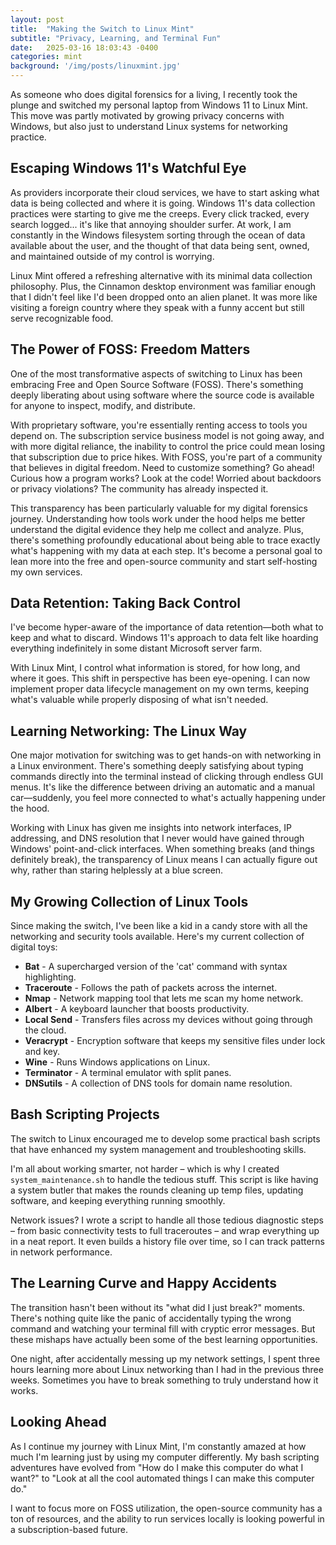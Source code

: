 ```yaml
---
layout: post
title:  "Making the Switch to Linux Mint"
subtitle: "Privacy, Learning, and Terminal Fun"
date:   2025-03-16 18:03:43 -0400
categories: mint
background: '/img/posts/linuxmint.jpg'
---
```


<p>As someone who does digital forensics for a living, I recently took the plunge and switched my personal laptop from Windows 11 to Linux Mint. This move was partly motivated by growing privacy concerns with Windows, but also just to understand Linux systems for networking practice.</p>

<h2 class="section-heading">Escaping Windows 11's Watchful Eye</h2>

<p>As providers incorporate their cloud services, we have to start asking what data is being collected and where it is going. Windows 11's data collection practices were starting to give me the creeps. Every click tracked, every search logged... it's like that annoying shoulder surfer. At work, I am constantly in the Windows filesystem sorting through the ocean of data available about the user, and the thought of that data being sent, owned, and maintained outside of my control is worrying.</p>

<p>Linux Mint offered a refreshing alternative with its minimal data collection philosophy. Plus, the Cinnamon desktop environment was familiar enough that I didn't feel like I'd been dropped onto an alien planet. It was more like visiting a foreign country where they speak with a funny accent but still serve recognizable food.</p>

<h2 class="section-heading">The Power of FOSS: Freedom Matters</h2>

<p>One of the most transformative aspects of switching to Linux has been embracing Free and Open Source Software (FOSS). There's something deeply liberating about using software where the source code is available for anyone to inspect, modify, and distribute.</p>

<p>With proprietary software, you're essentially renting access to tools you depend on. The subscription service business model is not going away, and with more digital reliance, the inability to control the price could mean losing that subscription due to price hikes. With FOSS, you're part of a community that believes in digital freedom. Need to customize something? Go ahead! Curious how a program works? Look at the code! Worried about backdoors or privacy violations? The community has already inspected it.</p>

<p>This transparency has been particularly valuable for my digital forensics journey. Understanding how tools work under the hood helps me better understand the digital evidence they help me collect and analyze. Plus, there's something profoundly educational about being able to trace exactly what's happening with my data at each step. It's become a personal goal to lean more into the free and open-source community and start self-hosting my own services.</p>

<h2 class="section-heading">Data Retention: Taking Back Control</h2>

<p>I've become hyper-aware of the importance of data retention—both what to keep and what to discard. Windows 11's approach to data felt like hoarding everything indefinitely in some distant Microsoft server farm.</p>

<p>With Linux Mint, I control what information is stored, for how long, and where it goes. This shift in perspective has been eye-opening. I can now implement proper data lifecycle management on my own terms, keeping what's valuable while properly disposing of what isn't needed.</p>

<h2 class="section-heading">Learning Networking: The Linux Way</h2>

<p>One major motivation for switching was to get hands-on with networking in a Linux environment. There's something deeply satisfying about typing commands directly into the terminal instead of clicking through endless GUI menus. It's like the difference between driving an automatic and a manual car—suddenly, you feel more connected to what's actually happening under the hood.</p>

<p>Working with Linux has given me insights into network interfaces, IP addressing, and DNS resolution that I never would have gained through Windows' point-and-click interfaces. When something breaks (and things definitely break), the transparency of Linux means I can actually figure out why, rather than staring helplessly at a blue screen.</p>

<h2 class="section-heading">My Growing Collection of Linux Tools</h2>

<p>Since making the switch, I've been like a kid in a candy store with all the networking and security tools available. Here's my current collection of digital toys:</p>

<ul>
    <li><strong>Bat</strong> - A supercharged version of the 'cat' command with syntax highlighting.</li>
    <li><strong>Traceroute</strong> - Follows the path of packets across the internet.</li>
    <li><strong>Nmap</strong> - Network mapping tool that lets me scan my home network.</li>
    <li><strong>Albert</strong> - A keyboard launcher that boosts productivity.</li>
    <li><strong>Local Send</strong> - Transfers files across my devices without going through the cloud.</li>
    <li><strong>Veracrypt</strong> - Encryption software that keeps my sensitive files under lock and key.</li>
    <li><strong>Wine</strong> - Runs Windows applications on Linux.</li>
    <li><strong>Terminator</strong> - A terminal emulator with split panes.</li>
    <li><strong>DNSutils</strong> - A collection of DNS tools for domain name resolution.</li>
</ul>

<h2 class="section-heading">Bash Scripting Projects</h2>

<p>The switch to Linux encouraged me to develop some practical bash scripts that have enhanced my system management and troubleshooting skills.</p>

<p>I'm all about working smarter, not harder – which is why I created <code>system_maintenance.sh</code> to handle the tedious stuff. This script is like having a system butler that makes the rounds cleaning up temp files, updating software, and keeping everything running smoothly.</p>

<p>Network issues? I wrote a script to handle all those tedious diagnostic steps – from basic connectivity tests to full traceroutes – and wrap everything up in a neat report. It even builds a history file over time, so I can track patterns in network performance.</p>

<h2 class="section-heading">The Learning Curve and Happy Accidents</h2>

<p>The transition hasn't been without its "what did I just break?" moments. There's nothing quite like the panic of accidentally typing the wrong command and watching your terminal fill with cryptic error messages. But these mishaps have actually been some of the best learning opportunities.</p>

<p>One night, after accidentally messing up my network settings, I spent three hours learning more about Linux networking than I had in the previous three weeks. Sometimes you have to break something to truly understand how it works.</p>

<h2 class="section-heading">Looking Ahead</h2>

<p>As I continue my journey with Linux Mint, I'm constantly amazed at how much I'm learning just by using my computer differently. My bash scripting adventures have evolved from "How do I make this computer do what I want?" to "Look at all the cool automated things I can make this computer do." </p>

<p>I want to focus more on FOSS utilization, the open-source community has a ton of resources, and the ability to run services locally is looking powerful in a subscription-based future.</p>

